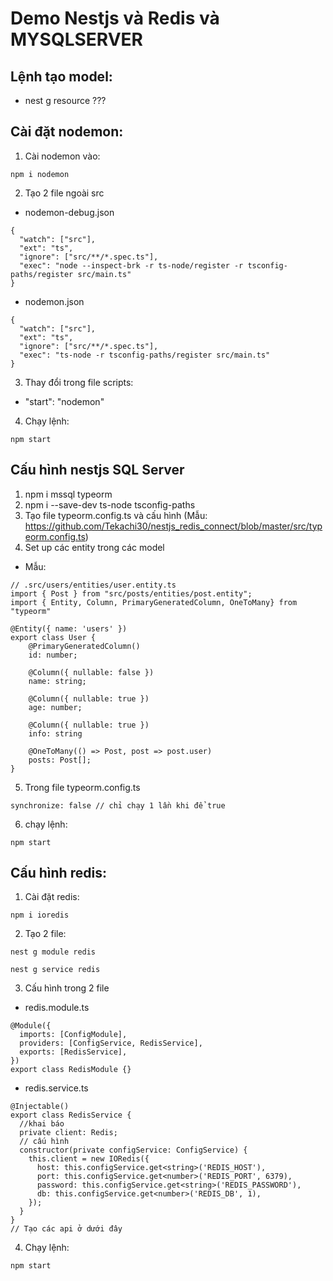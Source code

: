 # Demo Nestjs và Redis và MYSQLSERVER

## Lệnh tạo model:
- nest g resource ???

## Cài đặt nodemon:
1. Cài nodemon vào:
```
npm i nodemon
```
2. Tạo 2 file ngoài src
- nodemon-debug.json
```
{
  "watch": ["src"],
  "ext": "ts",
  "ignore": ["src/**/*.spec.ts"],
  "exec": "node --inspect-brk -r ts-node/register -r tsconfig-paths/register src/main.ts"
}
```
- nodemon.json
```
{
  "watch": ["src"],
  "ext": "ts",
  "ignore": ["src/**/*.spec.ts"],
  "exec": "ts-node -r tsconfig-paths/register src/main.ts"
}
```
3. Thay đổi trong file scripts:
- "start": "nodemon"
4. Chạy lệnh: 
```
npm start
```

## Cấu hình nestjs SQL Server
1. npm i mssql typeorm 
2. npm i --save-dev ts-node tsconfig-paths
3. Tạo file typeorm.config.ts và cấu hình (Mẫu: https://github.com/Tekachi30/nestjs_redis_connect/blob/master/src/typeorm.config.ts)
4. Set up các entity trong các model
- Mẫu:
```
// .src/users/entities/user.entity.ts
import { Post } from "src/posts/entities/post.entity";
import { Entity, Column, PrimaryGeneratedColumn, OneToMany} from "typeorm"

@Entity({ name: 'users' })
export class User {
    @PrimaryGeneratedColumn()
    id: number;

    @Column({ nullable: false })
    name: string;

    @Column({ nullable: true })
    age: number;

    @Column({ nullable: true })
    info: string

    @OneToMany(() => Post, post => post.user)
    posts: Post[];
}
```
5. Trong file typeorm.config.ts 
```
synchronize: false // chỉ chạy 1 lần khi để true 
```
6. chạy lệnh:
```
npm start
```

## Cấu hình redis:
1. Cài đặt redis:
```
npm i ioredis
```
2. Tạo 2 file:
```
nest g module redis

nest g service redis
```
3. Cấu hình trong 2 file
- redis.module.ts
```
@Module({
  imports: [ConfigModule],
  providers: [ConfigService, RedisService],
  exports: [RedisService],
})
export class RedisModule {}
```

- redis.service.ts
```
@Injectable()
export class RedisService {
  //khai báo
  private client: Redis;
  // cấu hình
  constructor(private configService: ConfigService) {
    this.client = new IORedis({
      host: this.configService.get<string>('REDIS_HOST'),
      port: this.configService.get<number>('REDIS_PORT', 6379),
      password: this.configService.get<string>('REDIS_PASSWORD'),
      db: this.configService.get<number>('REDIS_DB', 1),
    });
  }
}
// Tạo các api ở dưới đây
```
4. Chạy lệnh:
```
npm start
```
